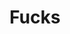 ---
ee_id: '4263'
site: '1'
type: '2'
long_id: 2015-027 Fucks
url: 2015-027-fucks
title: Fucks
year: '2015'
medium: Foam pool noodles, black Beats By Dre™ headphones, iPod Nano and charger,
  iPod Nano 7 Shocksock Reflective Sports Armband, Avicii "Levels" MPEG-1 Audio Layer
  III file player, Deadmau5 wallet chain, USB plug, Nike sweatband, large studded
  bracelet, Fuck sock
commission:
add_credit:
dims: 140 cm x variable width x variable depth
pitch:
ps:
live_url:
related:
youtube:
imgs: fucks-2015-027-detail-database-2-EK.jpg,fucks-2015-027-detail-2-database-team-JL.jpg,fucks-2015-027-detail-database-team-JL.jpg,fucks-2015-027-full-database-team-JL.jpg
subheading:
year2: '2015'
download:
add_credits:
related_code:
layout: things-i-made
---
